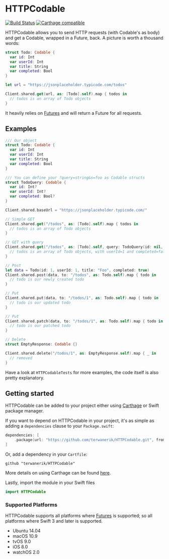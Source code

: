 # HTTPCodable
[![Build Status](https://travis-ci.com/terwanerik/HTTPCodable.svg?branch=master)](https://travis-ci.com/terwanerik/HTTPCodable)
[![Carthage compatible](https://img.shields.io/badge/Carthage-compatible-4BC51D.svg?style=flat)](https://github.com/Carthage/Carthage)

HTTPCodable allows you to send HTTP requests (with Codable's as body) and get a Codable, wrapped in a Future, back. A picture is worth a thousand words:
```swift
struct Todo: Codable {
  var id: Int
  var userId: Int
  var title: String
  var completed: Bool
}

let url = "https://jsonplaceholder.typicode.com/todos"

Client.shared.get(url, as: [Todo].self).map { todos in
  // todos is an array of Todo objects
}
```

It heavily relies on [Futures](https://github.com/formbound/Futures) and will return a Future for all requests.

## Examples
```swift
/// Our object
struct Todo: Codable {
  var id: Int
  var userId: Int
  var title: String
  var completed: Bool
}

/// You can define your ?query=string&s=foo as Codable structs
struct TodoQuery: Codable {
  var id: Int?
  var userId: Int?
  var completed: Bool?
}

Client.shared.baseUrl = "https://jsonplaceholder.typicode.com/"

// Simple GET
Client.shared.get("/todos", as: [Todo].self).map { todos in
  // todos is an array of Todo objects
}

// GET with query
Client.shared.get("/todos", as: [Todo].self, query: TodoQuery(id: nil, userId: 1, completed: false)).map { todos in
  // todos is an array of Todo objects, with userId=1 and completed=false
}

// Post
let data = Todo(id: 1, userId: 1, title: "Foo", completed: true)
Client.shared.post(data, to: "/todos", as: Todo.self).map { todo in
  // todo is our newly created todo
}

// Put
Client.shared.put(data, to: "/todos/1", as: Todo.self).map { todo in
  // todo is our updated todo
}

// Put
Client.shared.patch(data, to: "/todos/1", as: Todo.self).map { todo in
  // todo is our patched todo
}

// Delete
struct EmptyResponse: Codable {}

Client.shared.delete("/todos/1", as: EmptyResponse.self).map { _ in
  // removed
}
```

Have a look at `HTTPCodableTests` for more examples, the code itself is also pretty explanatory.

## Getting started

HTTPCodable can be added to your project either using [Carthage](https://github.com/Carthage/Carthage) or Swift package manager.


If you want to depend on HTTPCodable in your project, it's as simple as adding a `dependencies` clause to your `Package.swift`:

```swift
dependencies: [
    .package(url: "https://github.com/terwanerik/HTTPCodable.git", from: "0.1.0")
]
```

Or, add a dependency in your `Cartfile`:

```
github "terwanerik/HTTPCodable"
```

More details on using Carthage can be found [here](https://github.com/Carthage/Carthage#quick-start).

Lastly, import the module in your Swift files

```swift
import HTTPCodable
```


### Supported Platforms

HTTPCodable supports all platforms where [Futures](https://github.com/formbound/Futures) is supported; so all platforms where Swift 3 and later is supported.

* Ubuntu 14.04
* macOS 10.9
* tvOS 9.0
* iOS 8.0
* watchOS 2.0
